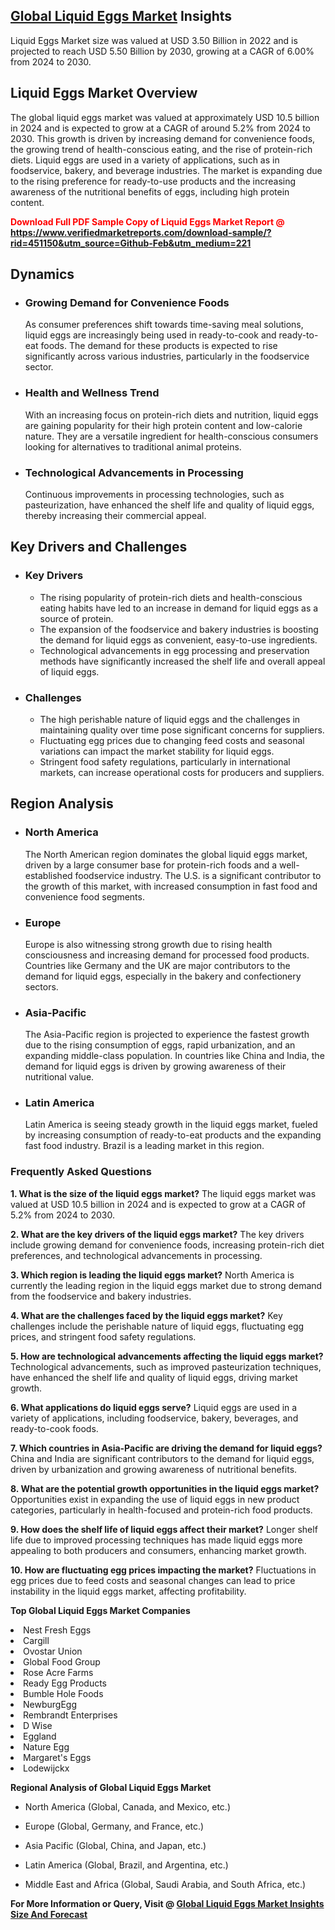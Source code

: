 <h2><a href="https://www.verifiedmarketreports.com/download-sample/?rid=451150&amp;utm_source=Github&amp;utm_medium=221" target="_blank">Global Liquid Eggs Market</a> Insights</h2><p>Liquid Eggs Market size was valued at USD 3.50 Billion in 2022 and is projected to reach USD 5.50 Billion by 2030, growing at a CAGR of 6.00% from 2024 to 2030.</p><p> <h2>Liquid Eggs Market Overview</h2> <p>The global liquid eggs market was valued at approximately USD 10.5 billion in 2024 and is expected to grow at a CAGR of around 5.2% from 2024 to 2030. This growth is driven by increasing demand for convenience foods, the growing trend of health-conscious eating, and the rise of protein-rich diets. Liquid eggs are used in a variety of applications, such as in foodservice, bakery, and beverage industries. The market is expanding due to the rising preference for ready-to-use products and the increasing awareness of the nutritional benefits of eggs, including high protein content. </p> <p><strong><p><span class=""><span style="color: #ff0000;"><strong>Download Full PDF Sample Copy of Liquid Eggs Market Report</strong> @ </span><a href="https://www.verifiedmarketreports.com/download-sample/?rid=451150&amp;utm_source=Github-Feb&amp;utm_medium=221" target="_blank">https://www.verifiedmarketreports.com/download-sample/?rid=451150&amp;utm_source=Github-Feb&amp;utm_medium=221</a></span></p></strong></p> <h2>Dynamics</h2> <ul> <li><h3>Growing Demand for Convenience Foods</h3> As consumer preferences shift towards time-saving meal solutions, liquid eggs are increasingly being used in ready-to-cook and ready-to-eat foods. The demand for these products is expected to rise significantly across various industries, particularly in the foodservice sector.</li> <li><h3>Health and Wellness Trend</h3> With an increasing focus on protein-rich diets and nutrition, liquid eggs are gaining popularity for their high protein content and low-calorie nature. They are a versatile ingredient for health-conscious consumers looking for alternatives to traditional animal proteins.</li> <li><h3>Technological Advancements in Processing</h3> Continuous improvements in processing technologies, such as pasteurization, have enhanced the shelf life and quality of liquid eggs, thereby increasing their commercial appeal.</li> </ul> <h2>Key Drivers and Challenges</h2> <ul> <li><h3>Key Drivers</h3> <ul> <li>The rising popularity of protein-rich diets and health-conscious eating habits have led to an increase in demand for liquid eggs as a source of protein.</li> <li>The expansion of the foodservice and bakery industries is boosting the demand for liquid eggs as convenient, easy-to-use ingredients.</li> <li>Technological advancements in egg processing and preservation methods have significantly increased the shelf life and overall appeal of liquid eggs.</li> </ul> </li> <li><h3>Challenges</h3> <ul> <li>The high perishable nature of liquid eggs and the challenges in maintaining quality over time pose significant concerns for suppliers.</li> <li>Fluctuating egg prices due to changing feed costs and seasonal variations can impact the market stability for liquid eggs.</li> <li>Stringent food safety regulations, particularly in international markets, can increase operational costs for producers and suppliers.</li> </ul> </li> </ul> <h2>Region Analysis</h2> <ul> <li><h3>North America</h3> The North American region dominates the global liquid eggs market, driven by a large consumer base for protein-rich foods and a well-established foodservice industry. The U.S. is a significant contributor to the growth of this market, with increased consumption in fast food and convenience food segments.</li> <li><h3>Europe</h3> Europe is also witnessing strong growth due to rising health consciousness and increasing demand for processed food products. Countries like Germany and the UK are major contributors to the demand for liquid eggs, especially in the bakery and confectionery sectors.</li> <li><h3>Asia-Pacific</h3> The Asia-Pacific region is projected to experience the fastest growth due to the rising consumption of eggs, rapid urbanization, and an expanding middle-class population. In countries like China and India, the demand for liquid eggs is driven by growing awareness of their nutritional value.</li> <li><h3>Latin America</h3> Latin America is seeing steady growth in the liquid eggs market, fueled by increasing consumption of ready-to-eat products and the expanding fast food industry. Brazil is a leading market in this region.</li> </ul> <h3>Frequently Asked Questions</h3> <p><strong>1. What is the size of the liquid eggs market?</strong> The liquid eggs market was valued at USD 10.5 billion in 2024 and is expected to grow at a CAGR of 5.2% from 2024 to 2030.</p> <p><strong>2. What are the key drivers of the liquid eggs market?</strong> The key drivers include growing demand for convenience foods, increasing protein-rich diet preferences, and technological advancements in processing.</p> <p><strong>3. Which region is leading the liquid eggs market?</strong> North America is currently the leading region in the liquid eggs market due to strong demand from the foodservice and bakery industries.</p> <p><strong>4. What are the challenges faced by the liquid eggs market?</strong> Key challenges include the perishable nature of liquid eggs, fluctuating egg prices, and stringent food safety regulations.</p> <p><strong>5. How are technological advancements affecting the liquid eggs market?</strong> Technological advancements, such as improved pasteurization techniques, have enhanced the shelf life and quality of liquid eggs, driving market growth.</p> <p><strong>6. What applications do liquid eggs serve?</strong> Liquid eggs are used in a variety of applications, including foodservice, bakery, beverages, and ready-to-cook foods.</p> <p><strong>7. Which countries in Asia-Pacific are driving the demand for liquid eggs?</strong> China and India are significant contributors to the demand for liquid eggs, driven by urbanization and growing awareness of nutritional benefits.</p> <p><strong>8. What are the potential growth opportunities in the liquid eggs market?</strong> Opportunities exist in expanding the use of liquid eggs in new product categories, particularly in health-focused and protein-rich food products.</p> <p><strong>9. How does the shelf life of liquid eggs affect their market?</strong> Longer shelf life due to improved processing techniques has made liquid eggs more appealing to both producers and consumers, enhancing market growth.</p> <p><strong>10. How are fluctuating egg prices impacting the market?</strong> Fluctuations in egg prices due to feed costs and seasonal changes can lead to price instability in the liquid eggs market, affecting profitability.</p> </p><p><strong>Top Global Liquid Eggs Market Companies</strong></p><div data-test-id=""><p><li>Nest Fresh Eggs</li><li> Cargill</li><li> Ovostar Union</li><li> Global Food Group</li><li> Rose Acre Farms</li><li> Ready Egg Products</li><li> Bumble Hole Foods</li><li> NewburgEgg</li><li> Rembrandt Enterprises</li><li> D Wise</li><li> Eggland</li><li> Nature Egg</li><li> Margaret's Eggs</li><li> Lodewijckx</li></p><div><strong>Regional Analysis of&nbsp;Global Liquid Eggs Market</strong></div><ul><li dir="ltr"><p dir="ltr">North America&nbsp;(Global, Canada, and Mexico, etc.)</p></li><li dir="ltr"><p dir="ltr">Europe (Global, Germany, and France, etc.)</p></li><li dir="ltr"><p dir="ltr">Asia Pacific&nbsp;(Global, China, and Japan, etc.)</p></li><li dir="ltr"><p dir="ltr">Latin America&nbsp;(Global, Brazil, and Argentina, etc.)</p></li><li dir="ltr">Middle East and Africa&nbsp;(Global, Saudi Arabia, and South Africa, etc.)</li></ul><p><strong>For More Information or Query, Visit @&nbsp;</strong><strong><a href="https://www.verifiedmarketreports.com/product/liquid-eggs-market/?utm_source=Github&amp;utm_medium=221" target="_blank">Global Liquid Eggs Market Insights Size And Forecast</a></strong></p></div>
